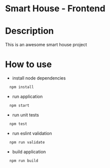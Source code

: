 # Smart House - Frontend

# Description
This is an awesome smart house project

# How to use
- install node dependencies
```sh
  npm install
```

- run application
```sh
  npm start
```

- run unit tests
```sh
  npm test
```

- run eslint validation
```sh
  npm run validate
```

- build application
```sh
  npm run build
```
